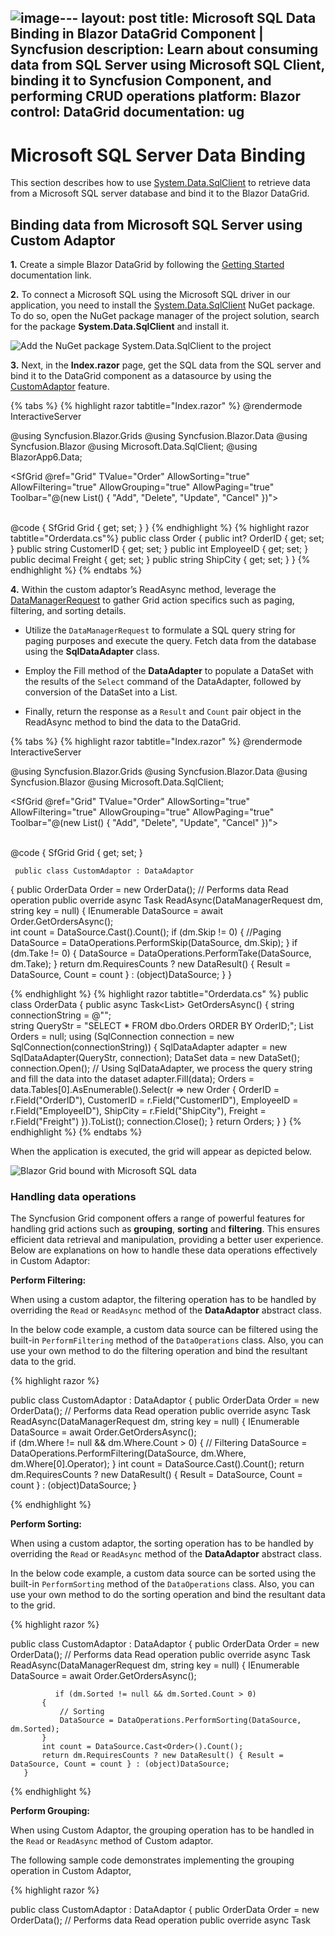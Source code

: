 ![image](https://github.com/syncfusion-content/blazor-docs/assets/30143756/f653125d-221f-442a-b3a4-13a52df7cf12)---
layout: post
title: Microsoft SQL Data Binding in Blazor DataGrid Component | Syncfusion
description: Learn about consuming data from SQL Server using Microsoft SQL Client, binding it to Syncfusion Component, and performing CRUD operations
platform: Blazor
control: DataGrid
documentation: ug
---

# Microsoft SQL Server Data Binding

This section describes how to use [System.Data.SqlClient](https://www.nuget.org/packages/System.Data.SqlClient/4.8.6?_src=template) to retrieve data from a Microsoft SQL server database and bind it to the Blazor DataGrid.

## Binding data from Microsoft SQL Server using Custom Adaptor

**1.** Create a simple Blazor DataGrid by following the [Getting Started](https://blazor.syncfusion.com/documentation/datagrid/getting-started-with-web-app) documentation link.

**2.** To connect a Microsoft SQL using the Microsoft SQL driver in our application, you need to install the [System.Data.SqlClient](https://www.nuget.org/packages/System.Data.SqlClient/4.8.6?_src=template) NuGet package. To do so, open the NuGet package manager of the project solution, search for the package **System.Data.SqlClient** and install it.

![Add the NuGet package System.Data.SqlClient to the project](../images/system-Data-sql-client-nuget-package-install.png)

**3.** Next, in the **Index.razor** page, get the SQL data from the SQL server and bind it to the DataGrid component as a datasource by using the [CustomAdaptor](https://blazor.syncfusion.com/documentation/datagrid/custom-binding) feature.

{% tabs %}
{% highlight razor tabtitle="Index.razor" %}
@rendermode InteractiveServer

@using Syncfusion.Blazor.Grids
@using Syncfusion.Blazor.Data
@using Syncfusion.Blazor
@using Microsoft.Data.SqlClient;
@using BlazorApp6.Data;

<SfGrid @ref="Grid" TValue="Order" AllowSorting="true" AllowFiltering="true"  AllowGrouping="true" AllowPaging="true" Toolbar="@(new List<string>() { "Add", "Delete", "Update", "Cancel" })">
    <SfDataManager AdaptorInstance="@typeof(CustomAdaptor)" Adaptor="Adaptors.CustomAdaptor"></SfDataManager>
    <GridEditSettings AllowEditing="true" AllowDeleting="true" AllowAdding="true" Mode="@EditMode.Normal"></GridEditSettings>    
    <GridColumns>
        <GridColumn Field=@nameof(Order.OrderID) HeaderText="Order ID" IsIdentity="true" IsPrimaryKey="true" TextAlign="TextAlign.Right" Width="120"></GridColumn>
        <GridColumn Field=@nameof(Order.CustomerID) HeaderText="Customer Name" Width="150"></GridColumn>
        <GridColumn Field=@nameof(Order.EmployeeID) HeaderText="Employee ID" Width="150"></GridColumn>
        <GridColumn Field=@nameof(Order.Freight) HeaderText="Freight" Width="150"></GridColumn>       
        <GridColumn Field=@nameof(Order.ShipCity) HeaderText="Ship City" Width="150"></GridColumn>
    </GridColumns>
</SfGrid>

@code {
    SfGrid<Order> Grid { get; set; }
}
{% endhighlight %}
{% highlight razor tabtitle="Orderdata.cs"%}
  public class Order
  {
      public int? OrderID { get; set; }
      public string CustomerID { get; set; }
      public int EmployeeID { get; set; }
      public decimal Freight { get; set; }
      public string ShipCity { get; set; }
  }
{% endhighlight %}
{% endtabs %}

**4.** Within the custom adaptor’s ReadAsync method, leverage the [DataManagerRequest](https://help.syncfusion.com/cr/blazor/Syncfusion.Blazor.DataManagerRequest.html) to gather Grid action specifics such as paging, filtering, and sorting details.

* Utilize the `DataManagerRequest` to formulate a SQL query string for paging purposes and execute the query. Fetch data from the database using the **SqlDataAdapter** class.

* Employ the Fill method of the **DataAdapter** to populate a DataSet with the results of the `Select` command of the DataAdapter, followed by conversion of the DataSet into a List.

* Finally, return the response as a `Result` and `Count` pair object in the ReadAsync method to bind the data to the DataGrid.

{% tabs %}
{% highlight razor tabtitle="Index.razor" %}
@rendermode InteractiveServer

@using Syncfusion.Blazor.Grids
@using Syncfusion.Blazor.Data
@using Syncfusion.Blazor
@using Microsoft.Data.SqlClient;

<SfGrid @ref="Grid" TValue="Order" AllowSorting="true" AllowFiltering="true"  AllowGrouping="true" AllowPaging="true" Toolbar="@(new List<string>() { "Add", "Delete", "Update", "Cancel" })">
    <SfDataManager AdaptorInstance="@typeof(CustomAdaptor)" Adaptor="Adaptors.CustomAdaptor"></SfDataManager>
    <GridEditSettings AllowEditing="true" AllowDeleting="true" AllowAdding="true" Mode="@EditMode.Normal"></GridEditSettings>    
    <GridColumns>
        <GridColumn Field=@nameof(Order.OrderID) HeaderText="Order ID" IsIdentity="true" IsPrimaryKey="true" TextAlign="TextAlign.Right" Width="120"></GridColumn>
        <GridColumn Field=@nameof(Order.CustomerID) HeaderText="Customer Name" Width="150"></GridColumn>
        <GridColumn Field=@nameof(Order.EmployeeID) HeaderText="Employee ID" Width="150"></GridColumn>
        <GridColumn Field=@nameof(Order.Freight) HeaderText="Freight" Width="150"></GridColumn>       
        <GridColumn Field=@nameof(Order.ShipCity) HeaderText="Ship City" Width="150"></GridColumn>
    </GridColumns>
</SfGrid>

@code {
    SfGrid<Order> Grid { get; set; }
    
     public class CustomAdaptor : DataAdaptor
  {
      public OrderData Order = new OrderData();
      // Performs data Read operation
      public override async Task<object> ReadAsync(DataManagerRequest dm, string key = null)
      {
          IEnumerable<Order> DataSource = await Order.GetOrdersAsync();    
          int count = DataSource.Cast<Order>().Count();
          if (dm.Skip != 0)
          {
              //Paging
              DataSource = DataOperations.PerformSkip(DataSource, dm.Skip);
          }
          if (dm.Take != 0)
          {
              DataSource = DataOperations.PerformTake(DataSource, dm.Take);
          }
          return dm.RequiresCounts ? new DataResult() { Result = DataSource, Count = count } : (object)DataSource;
      }
}

{% endhighlight %}
{% highlight razor tabtitle="Orderdata.cs" %}
  public class OrderData
  {
      public async Task<List<Order>> GetOrdersAsync()
      {
          string connectionString = @"<Enter a valid connection string>";            
          string QueryStr = "SELECT * FROM dbo.Orders ORDER BY OrderID;";
          List<Order> Orders = null;
          using (SqlConnection connection = new SqlConnection(connectionString))
          {
              SqlDataAdapter adapter = new SqlDataAdapter(QueryStr, connection);
              DataSet data = new DataSet();
              connection.Open();
              // Using SqlDataAdapter, we process the query string and fill the data into the dataset
              adapter.Fill(data);
              Orders = data.Tables[0].AsEnumerable().Select(r => new Order
              {
                  OrderID = r.Field<int>("OrderID"),
                  CustomerID = r.Field<string>("CustomerID"),
                  EmployeeID = r.Field<int>("EmployeeID"),
                  ShipCity = r.Field<string>("ShipCity"),
                  Freight = r.Field<decimal>("Freight")
              }).ToList();
              connection.Close();
          }
          return Orders;
      }
}
{% endhighlight %}
{% endtabs %}

When the application is executed, the grid will appear as depicted below.

![Blazor Grid bound with Microsoft SQL data](../images/blazor-Grid-Ms-SQL-databinding.png)

### Handling data operations

The Syncfusion Grid component offers a range of powerful features for handling grid actions such as **grouping**, **sorting** and **filtering**. This ensures efficient data retrieval and manipulation, providing a better user experience. Below are explanations on how to handle these data operations effectively in Custom Adaptor:

**Perform Filtering:**

When using a custom adaptor, the filtering operation has to be handled by overriding the `Read` or `ReadAsync` method of the **DataAdaptor** abstract class.

In the below code example, a custom data source can be filtered using the built-in `PerformFiltering` method of the `DataOperations` class. Also, you can use your own method to do the filtering operation and bind the resultant data to the grid.

{% highlight razor %}

   public class CustomAdaptor : DataAdaptor
   {
       public OrderData Order = new OrderData();
       // Performs data Read operation
       public override async Task<object> ReadAsync(DataManagerRequest dm, string key = null)
       {
           IEnumerable<Order> DataSource = await Order.GetOrdersAsync();    
            if (dm.Where != null && dm.Where.Count > 0)
           {
               // Filtering
               DataSource = DataOperations.PerformFiltering(DataSource, dm.Where, dm.Where[0].Operator);
           }
           int count = DataSource.Cast<Order>().Count();
           return dm.RequiresCounts ? new DataResult() { Result = DataSource, Count = count } : (object)DataSource;
       }

{% endhighlight %}

**Perform Sorting:** 

When using a custom adaptor, the sorting operation has to be handled by overriding the `Read` or `ReadAsync` method of the **DataAdaptor** abstract class.

In the below code example, a custom data source can be sorted using the built-in `PerformSorting` method of the `DataOperations` class. Also, you can use your own method to do the sorting operation and bind the resultant data to the grid.

{% highlight razor %}

   public class CustomAdaptor : DataAdaptor
   {
       public OrderData Order = new OrderData();
       // Performs data Read operation
       public override async Task<object> ReadAsync(DataManagerRequest dm, string key = null)
       {
           IEnumerable<Order> DataSource = await Order.GetOrdersAsync();    
           
              if (dm.Sorted != null && dm.Sorted.Count > 0)
           {
               // Sorting
               DataSource = DataOperations.PerformSorting(DataSource, dm.Sorted);
           }
           int count = DataSource.Cast<Order>().Count();
           return dm.RequiresCounts ? new DataResult() { Result = DataSource, Count = count } : (object)DataSource;
       }

{% endhighlight %}

**Perform Grouping:** 

When using Custom Adaptor, the grouping operation has to be handled in the `Read` or `ReadAsync` method of Custom adaptor.

The following sample code demonstrates implementing the grouping operation in Custom Adaptor, 

{% highlight razor %}

   public class CustomAdaptor : DataAdaptor
   {
       public OrderData Order = new OrderData();
       // Performs data Read operation
       public override async Task<object> ReadAsync(DataManagerRequest dm, string key = null)
       {
           IEnumerable<Order> DataSource = await Order.GetOrdersAsync();    
           int count = DataSource.Cast<Order>().Count();
           DataResult DataObject = new DataResult();
           if (dm.Group != null)
           {
              IEnumerable ResultData = DataSource.ToList();
               // Grouping
               foreach (var group in dm.Group)
               {
                   ResultData = DataUtil.Group<Order>(ResultData, group, dm.Aggregates, 0, dm.GroupByFormatter);
               }
               DataObject.Result = ResultData;
               DataObject.Count = count;
               return dm.RequiresCounts ? DataObject : (object)ResultData;
           }

           return dm.RequiresCounts ? new DataResult() { Result = DataSource, Count = count } : (object)DataSource;
       }
{% endhighlight %}

### Handling CRUD operations

Enable editing in the grid component using the [GridEditSettings](https://help.syncfusion.com/cr/blazor/Syncfusion.Blazor.Grids.GridEditSettings.html) component. Grid provides various modes of editing options such as Inline/Normal, Dialog and Batch editing. Refer the [Grid Editing](https://blazor.syncfusion.com/documentation/datagrid/editing) documentation for reference.

Here, inline edit mode and [Toolbar](https://blazor.syncfusion.com/documentation/datagrid/tool-bar) property are used to show toolbar items for editing.

{% highlight razor %}

<SfGrid @ref="Grid" TValue="Order" AllowPaging="true" Toolbar="@(new List<string>() { "Add","Edit","Delete","Update","Cancel"})">
    <GridEditSettings AllowAdding="true" AllowDeleting="true" AllowEditing="true"></GridEditSettings>
</SfGrid>

{% endhighlight %}

> Normal editing is the default edit mode for the DataGrid component. Also, to perform CRUD operations, set [IsPrimaryKey](https://help.syncfusion.com/cr/blazor/Syncfusion.Blazor.Grids.GridColumn.html#Syncfusion_Blazor_Grids_GridColumn_IsPrimaryKey) property as **true** for a particular GridColumn, whose value is a unique.

The CRUD operations can be performed and customized on our own by overriding the following CRUD methods of the DataAdaptor abstract class.

* Insert/InsertAsync
* Remove/RemoveAsync
* Update/UpdateAsync
* BatchUpdate/BatchUpdateAsync

Let’s see how to perform CRUD operation using SQL server data with Syncfusion Blazor DataGrid component.

**Insert Operation:**

To Perform the Insert operation, override the Insert/InsertAsync method of the custom adaptor and add the following code in the CustomAdaptorComponent.razor.

{% tabs %}
{% highlight razor tabtitle="Index.razor"%}

 public override async Task<object> InsertAsync(DataManager DataManager, object Value, string Key)
 {
     await Order.AddOrderAsync(Value as Order);
     return Value;
 }

{% endhighlight %}
{% highlight razor tabtitle="Orderdata.cs"%}
 public async Task AddOrderAsync(Order Value)
 {
     string connectionString = @"<Enter a valid connection string>";
     string QueryStr = $"Insert into Orders(CustomerID,Freight,ShipCity,EmployeeID) values('{(Value as Order).CustomerID}','{(Value as Order).Freight}','{(Value as Order).ShipCity}','{(Value as Order).EmployeeID}')";
     SqlConnection Con = new SqlConnection(connectionString);
     Con.Open();
     SqlCommand Cmd = new SqlCommand(QueryStr, Con);
     Cmd.ExecuteNonQuery();
     Con.Close();
 }
{% endhighlight %}
{% endtabs %}

**Update Operation:**

To Perform the Update operation, override the Update/UpdateAsync method of the custom adaptor and add the following code in the CustomAdaptorComponent.razor.

{% tabs %}
{% highlight razor tabtitle="Index.razor"%}

// Performs Update operation
 public override async Task<object> UpdateAsync(DataManager dm, object Value, string keyField, string key)
 {
     await Order.UpdateOrderAsync(Value as Order);
     return Value;
 }

{% endhighlight %}
{% highlight razor tabtitle="Orderdata.cs"%}
 public async Task UpdateOrderAsync(Order Value)
 {
     string connectionString = @"<Enter a valid connection string>";
     string QueryStr = $"Update Orders set CustomerID='{(Value as Order).CustomerID}', Freight={(Value as Order).Freight},EmployeeID={(Value as Order).EmployeeID},ShipCity={(Value as Order).ShipCity} where OrderID={(Value as Order).OrderID}";

     SqlConnection Con = new SqlConnection(connectionString);

     Con.Open();
     SqlCommand Cmd = new SqlCommand(QueryStr, Con);
     Cmd.ExecuteNonQuery();
     Con.Close();
 }
{% endhighlight %}
{% endtabs %}

**Delete Operation:**

To Perform the Delete operation, override the Remove/RemoveAsync method of the custom adaptor and add the following code in the CustomAdaptorComponent.razor.

{% tabs %}
{% highlight razor tabtitle="Index.razor"%}

public override async Task<object> RemoveAsync(DataManager dm, object Value, string keyField, string key)
{
    await Order.RemoveOrderAsync(Value as int?);
    return Value;
}

{% endhighlight %}
{% highlight razor tabtitle="Orderdata.cs"%}
public async Task RemoveOrderAsync(int? Value)
{
    string connectionString = @"<Enter a valid connection string>"; 
    string QueryStr = $"Delete from Orders where OrderID={Value}";
    SqlConnection Con = new SqlConnection(connectionString);
    Con.Open();
    SqlCommand Cmd = new SqlCommand(QueryStr, Con);
    Cmd.ExecuteNonQuery();
    Con.Close();
}
{% endhighlight %}
{% endtabs %}

> You can find the sample in this [GitHub location](https://github.com/VigneshNatarajan27/connecting-microsoft-sql-data-base-to-data-grid).

## Binding data from Microsoft SQL Server using an API service

### Creating an API service 

**1.** Open Visual Studio and create an ASP.NET Core Web App project type, naming it **MyWebService**. To create an ASP.NET Core Web application, follow the documentation [link](https://learn.microsoft.com/en-us/visualstudio/get-started/csharp/tutorial-aspnet-core?view=vs-2022).

![Create ASP.NET Core Web App project](../images/azure-asp-core-web-service-create.png)

**2.** To connect a Microsoft SQL using the **System.Data.SqlClient** in our application, we need to install the [System.Data.SqlClient](https://www.nuget.org/packages/System.Data.SqlClient/4.8.6?_src=template) NuGet package. To do so, open the NuGet package manager of the project solution, search for the package **System.Data.SqlClient** and install it.

![Add the NuGet package Sytem.Data.SqlClient to the project](../images/system-Data-sql-client-nuget-package-install.png)

**3.** Create a API controller (aka, GridController.cs) file under **Controllers** folder that helps to establish data communication with the DataGrid.

**4.** In the API controller  (aka, GridController), connect to Microsoft SQL server. In the **Get()** method **SqlConnection** helps to connect the SQL database (that is, Database1.mdf). Next, using **SqlCommand** and **SqlDataAdapter** you can process the desired SQL query string and retrieve data from the database. The **Fill** method of the DataAdapter is used to populate the SQL data into a **DataTable** as shown in the following code snippet.

{% tabs %}
{% highlight razor tabtitle="GridController.cs"%}
using Microsoft.AspNetCore.Mvc;
using System.Data;
using System.Data.SqlClient;
using Syncfusion.Blazor;
using Syncfusion.Blazor.Data;
using System.ComponentModel.DataAnnotations;
using Newtonsoft.Json;
namespace MyWebService.Controllers
{
    [ApiController]    
    public class GridController : ControllerBase
    {
        public static List<Order> Orders { get; set; }
        public class Order
        {
            [Key]
            public int? OrderID { get; set; }
            public string? CustomerID { get; set; }
            public int? EmployeeID { get; set; }
            public decimal? Freight { get; set; }
            public string? ShipCity { get; set; }
        }
        [Route("api/[controller]")]
        public List<Order> GetSQLResult()
        {
            string conSTR = @"<Enter a valid connection string>";
            string QueryStr = "SELECT * FROM dbo.Orders ORDER BY OrderID;";
            SqlConnection sqlConnection = new(conSTR);
            sqlConnection.Open();
            SqlCommand sqlCommand = new(QueryStr, sqlConnection);
            SqlDataAdapter dataAdapter = new(sqlCommand);
            DataTable dataTable = new();
            dataAdapter.Fill(dataTable);
            sqlConnection.Close();
            var dataSource = (from DataRow data in dataTable.Rows
                              select new Order()
                              {
                                  OrderID = Convert.ToInt32(data["OrderID"]),
                                  CustomerID = data["CustomerID"].ToString(),
                                  EmployeeID = Convert.IsDBNull(data["EmployeeID"]) ? 0 : Convert.ToUInt16(data["EmployeeID"]),
                                  ShipCity = data["ShipCity"].ToString(),
                                  Freight = Convert.ToDecimal(data["Freight"])
                              }).ToList();
            return dataSource;
        } 
    }
}
{% endhighlight %}
{% endtabs %}

**5.** Run the application and it will be hosted within the URL `https://localhost:7033`.

**6.** Finally, the retrieved data from Microsoft SQL database which is in the form of JSON can be found in the API controller available in the URL link `https://localhost:7033/api/Grid`, as shown in the browser page below.

![Hosted API URL](../images/Ms-Sql-data.png)

### Connecting Grid to an API service

**1.** Create a simple Blazor Grid by following the [Getting Started](https://blazor.syncfusion.com/documentation/datagrid/getting-started-with-web-app) documentation link.

**2.** Map the hosted API's URL link `https://localhost:7033/api/Grid` to the Grid in **Index.razor** by using the [SfDataManager](https://help.syncfusion.com/cr/blazor/Syncfusion.Blazor.Data.SfDataManager.html) to the [DataSource](https://help.syncfusion.com/cr/blazor/Syncfusion.Blazor.Grids.SfGrid-1.html#Syncfusion_Blazor_Grids_SfGrid_1_DataSource) property or by using [SfDataManager](https://help.syncfusion.com/cr/blazor/Syncfusion.Blazor.Data.SfDataManager.html) component. To interact with remote data source, provide the endpoint **Url**.

{% tabs %}
{% highlight razor tabtitle="Index.razor"%}
@using Syncfusion.Blazor.Grids
@using Syncfusion.Blazor.Data
@using Syncfusion.Blazor
@using Microsoft.Data.SqlClient;

<SfGrid @ref="Grid" TValue="Order" AllowPaging="true" AllowFiltering="true" AllowSorting="true" AllowGrouping="true" Toolbar="@(new List<string>() { "Add", "Delete", "Update", "Cancel" })">
    <SfDataManager Url="https://localhost:7033/api/Grid" InsertUrl="https://localhost:7033/api/Grid/Insert" UpdateUrl="https://localhost:7033/api/Grid/Update" RemoveUrl="https://localhost:7033/api/Grid/Delete" Adaptor="Adaptors.UrlAdaptor"></SfDataManager>
    <GridEditSettings AllowEditing="true" AllowDeleting="true" AllowAdding="true" Mode="EditMode.Normal"></GridEditSettings>
    <GridColumns>
        <GridColumn Field=@nameof(Order.OrderID) HeaderText="Order ID" IsIdentity="true" IsPrimaryKey="true" TextAlign="TextAlign.Right" Width="120"></GridColumn>
        <GridColumn Field=@nameof(Order.CustomerID) HeaderText="Customer Name" Width="150"></GridColumn>
        <GridColumn Field=@nameof(Order.EmployeeID) HeaderText="Employee ID" Width="150"></GridColumn>
        <GridColumn Field=@nameof(Order.Freight) HeaderText="Freight" Width="150"></GridColumn>
        <GridColumn Field=@nameof(Order.ShipCity) HeaderText="Ship City" Width="150"></GridColumn>
    </GridColumns>
</SfGrid>

@code {
    SfGrid<Order> Grid { get; set; }
    public List<Order> Orders { get; set; }

    public class Order
    {
        public int? OrderID { get; set; }
        public string CustomerID { get; set; }
        public int EmployeeID { get; set; }
        public decimal Freight { get; set; }
        public string ShipCity { get; set; }
    }
}
{% endhighlight %}
{% endtabs %}

When you run the application, the resultant Grid will look like this

![Blazor Grid bound with Microsoft SQL data](../images/blazor-Grid-Ms-SQL-databinding.png)

### Handling data operations

The Syncfusion Grid component offers a range of powerful features for handling grid actions such as **grouping**, **sorting** and **filtering**. This ensures efficient data retrieval and manipulation, providing a better user experience. Below are explanations on how to handle these data operations effectively in Url Adaptor:

**Perform Filtering:**

To handle filtering operations, ensure that your API endpoint supports custom filtering criteria. Implement the filtering logic on the server-side using the `PerformFiltering` method from the `DataOperations` class. This allows the custom data source to undergo filtering based on the criteria specified in the incoming **DataManagerRequest** object.

{% highlight razor %}
 [HttpPost]
[Route("api/[controller]")]
public object Post([FromBody] DataManagerRequest dm)
{
    IEnumerable<Order> DataSource = GetSQLResult();
    if (dm.Where != null && dm.Where.Count > 0)
    {
        // Filtering
        DataSource = DataOperations.PerformFiltering(DataSource, dm.Where, dm.Where[0].Operator);
    }
     int count = DataSource.Cast<Order>().Count();
    return new { result = DataSource, count = count };
}
{% endhighlight %}

**Perform Sorting:**

To handle filtering operations, ensure that your API endpoint supports custom sorting criteria. Implement the sorting logic on the server-side using the `PerformSorting` method from the `DataOperations` class. This allows the custom data source to undergo sorting based on the criteria specified in the incoming **DataManagerRequest** object.

{% highlight razor %}
 [HttpPost]
 [Route("api/[controller]")]
 public object Post([FromBody] DataManagerRequest dm)
 {
     IEnumerable<Order> DataSource = GetSQLResult();
     if (dm.Sorted != null && dm.Sorted.Count > 0)
     {
         // Sorting
         DataSource = DataOperations.PerformSorting(DataSource, dm.Sorted);
     }
     int count = DataSource.Cast<Order>().Count();
     return new { result = DataSource, count = count };
 }
{% endhighlight %}

**Perform Grouping:**

To handle grouping operations, ensure that your  API endpoint supports custom grouping criteria. Implement the grouping logic on the server-side using the Group method from the [DataUtil](https://help.syncfusion.com/cr/blazor/Syncfusion.Blazor.Data.DataUtil.html) class. This allows the custom data source to undergo grouping based on the criteria specified in the incoming **DataManagerRequest** object.

{% highlight razor %}
 [HttpPost]
 [Route("api/[controller]")]
 public object Post([FromBody] DataManagerRequest dm)
 {
     IEnumerable<Order> DataSource = GetSQLResult();
     int count = DataSource.Cast<Order>().Count();
     DataResult DataObject = new DataResult();
     if (dm.Group != null)
     {
         System.Collections.IEnumerable ResultData = DataSource.ToList();

         // Grouping
         foreach (var group in dm.Group)
         {
             ResultData = DataUtil.Group<Order>(ResultData, group, dm.Aggregates, 0, dm.GroupByFormatter);
         }
         DataObject.Result = ResultData;
         DataObject.Count = count;
         return dm.RequiresCounts ? DataObject : (object)ResultData;
     }
     return new { result = DataSource, count = count };
 }
{% endhighlight %}

### Handling CRUD operations 

You can enable editing in the grid component using the [GridEditSettings](https://help.syncfusion.com/cr/blazor/Syncfusion.Blazor.Grids.GridEditSettings.html) component. Grid provides various modes of editing options such as [Inline/Normal](https://blazor.syncfusion.com/documentation/datagrid/in-line-editing), [Dialog](https://blazor.syncfusion.com/documentation/datagrid/dialog-editing), and [Batch](https://blazor.syncfusion.com/documentation/datagrid/batch-editing) editing.

Here, Inline edit mode is utilized, and used Toolbar property to show toolbar items for editing. DataGrid Editing and Toolbar code have been added to the previous Grid model.

{% tabs %}
{% highlight razor %}

<SfGrid @ref="Grid" TValue="Order" AllowPaging="true" AllowFiltering="true" AllowSorting="true" AllowGrouping="true" Toolbar="@(new List<string>() { "Add", "Delete", "Update", "Cancel" })">
    <SfDataManager Url="https://localhost:7033/api/Grid" InsertUrl="https://localhost:7033/api/Grid/Insert" UpdateUrl="https://localhost:7033/api/Grid/Update" RemoveUrl="https://localhost:7033/api/Grid/Delete" Adaptor="Adaptors.UrlAdaptor"></SfDataManager>
    <GridEditSettings AllowEditing="true" AllowDeleting="true" AllowAdding="true" Mode="EditMode.Normal"></GridEditSettings>
    <GridColumns>
        <GridColumn Field=@nameof(Order.OrderID) HeaderText="Order ID" IsIdentity="true" IsPrimaryKey="true" TextAlign="TextAlign.Right" Width="120"></GridColumn>
        <GridColumn Field=@nameof(Order.CustomerID) HeaderText="Customer Name" Width="150"></GridColumn>
        <GridColumn Field=@nameof(Order.EmployeeID) HeaderText="Employee ID" Width="150"></GridColumn>
        <GridColumn Field=@nameof(Order.Freight) HeaderText="Freight" Width="150"></GridColumn>
        <GridColumn Field=@nameof(Order.ShipCity) HeaderText="Ship City" Width="150"></GridColumn>
    </GridColumns>
</SfGrid>

{% endhighlight %}
{% endtabs %}

> Normal editing is the default edit mode for the DataGrid component. Set the [IsPrimaryKey](https://help.syncfusion.com/cr/blazor/Syncfusion.Blazor.Grids.GridColumn.html#Syncfusion_Blazor_Grids_GridColumn_IsPrimaryKey) property of Column as **true** for a particular column, whose value is a unique value for editing purposes.

**Insert Operation:**

To insert a new row, click the **Add** toolbar button. The new record edit form will look like below.

Clicking the **Update** toolbar button will insert the record in the Orders table by calling the following **POST** method of the  API.

{% tabs %}
{% highlight c# tabtitle="OrdersController.cs" %}
 [HttpPost]
 [Route("api/Grid/Insert")]
 public void Insert([FromBody] CRUDModel<Order> value)
 {
     string connectionString = @"<Enter a valid connection string>";
     string QueryStr = $"Insert into Orders(CustomerID,Freight,ShipCity,EmployeeID) values('{value.Value.CustomerID}','{value.Value.Freight}','{value.Value.ShipCity}','{value.Value.EmployeeID}')";
     SqlConnection Con = new SqlConnection(connectionString);
     Con.Open();
     SqlCommand Cmd = new SqlCommand(QueryStr, Con);
     Cmd.ExecuteNonQuery();
     Con.Close();
 }
{% endhighlight %}
{% endtabs %}

**Update Operation:**

To edit a row, select any row and click the **Edit** toolbar button. The edit form will look like below. Edit the Customer Name column.

Clicking the **Update** toolbar button will update the record in the Orders table by calling the following **Post** method of the  API.

{% tabs %}
{% highlight c# tabtitle="OrdersController.cs" %}
 [HttpPost]
 [Route("api/Grid/Update")]
 public void Update([FromBody] CRUDModel<Order> value)
 {
     string connectionString = @"<Enter a valid connection string>";
     string QueryStr = $"Update Orders set CustomerID='{value.Value.CustomerID}', Freight='{value.Value.Freight}',EmployeeID='{value.Value.EmployeeID}',ShipCity='{value.Value.ShipCity}' where OrderID='{value.Value.OrderID}'";
     SqlConnection Con = new SqlConnection(connectionString);
     Con.Open();
     SqlCommand Cmd = new SqlCommand(QueryStr, Con);
     Cmd.ExecuteNonQuery();
     Con.Close();
 }
{% endhighlight %}
{% endtabs %}

**Delete Operation:**

To delete a row, select any row and click the **Delete** toolbar button. Deleting operation will send a **DELETE** request to the API with the selected record`s primary key value to remove the corresponding record from the Orders table.

{% tabs %}
{% highlight c# tabtitle="OrdersController.cs" %}
[HttpPost]
[Route("api/Grid/Delete")]
public void Delete([FromBody] CRUDModel<Order> Value)
{
    string connectionString = @"<Enter a valid connection string>";
    string QueryStr = $"Delete from Orders where OrderID={Value.Key}";
    SqlConnection Con = new SqlConnection(connectionString);
    Con.Open();
    SqlCommand Cmd = new SqlCommand(QueryStr, Con);
    Cmd.ExecuteNonQuery();
 }
{% endhighlight %}
{% endtabs %}

> Find the sample from this [Github location](https://github.com/VigneshNatarajan27/connecting-sql-data-base-to-data-grid-using-api-service).
